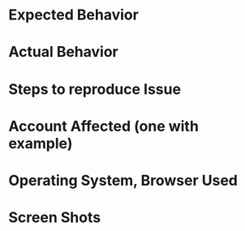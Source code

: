 # Expected Behavior #

# Actual Behavior #

# Steps to reproduce Issue #

# Account Affected (one with example) #

# Operating System, Browser Used #

# Screen Shots #
